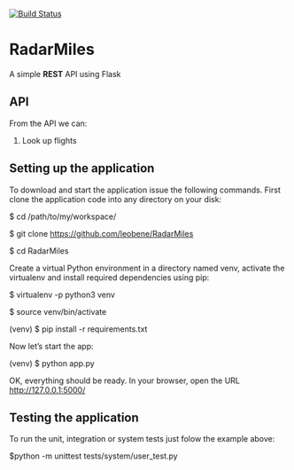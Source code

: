 [![Build Status](https://travis-ci.org/leobene/RadarMiles.svg?branch=master)](https://travis-ci.org/leobene/RadarMiles)
# RadarMiles
A simple **REST** API using Flask

## API 

From the API we can:

1. Look up flights


## Setting up the application
To download and start the application issue the following commands.
First clone the application code into any directory on your disk:

$ cd /path/to/my/workspace/

$ git clone https://github.com/leobene/RadarMiles

$ cd RadarMiles

Create a virtual Python environment in a directory named venv, activate the virtualenv and install required dependencies using pip:

$ virtualenv -p python3 venv

$ source venv/bin/activate

(venv) $ pip install -r requirements.txt

Now let’s start the app:

(venv) $ python app.py

OK, everything should be ready. In your browser, open the URL http://127.0.0.1:5000/

## Testing the application

To run the unit, integration or system tests just folow the example above:

$python -m unittest tests/system/user_test.py


